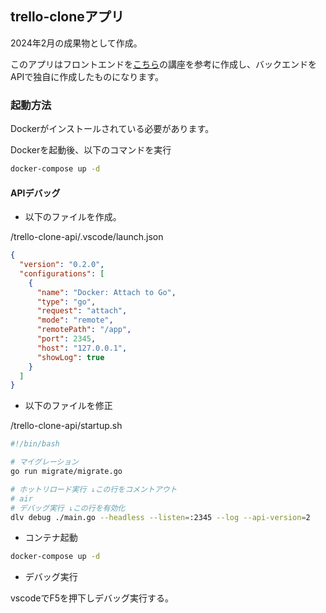 ## trello-cloneアプリ

2024年2月の成果物として作成。

このアプリはフロントエンドを[こちら](https://www.udemy.com/course/react-trello-development/)の講座を参考に作成し、バックエンドをAPIで独自に作成したものになります。

### 起動方法

Dockerがインストールされている必要があります。

Dockerを起動後、以下のコマンドを実行
```sh
docker-compose up -d
```

#### APIデバッグ

- 以下のファイルを作成。

/trello-clone-api/.vscode/launch.json
```json
{
  "version": "0.2.0",
  "configurations": [
    {
      "name": "Docker: Attach to Go",
      "type": "go",
      "request": "attach",
      "mode": "remote",
      "remotePath": "/app",
      "port": 2345,
      "host": "127.0.0.1",
      "showLog": true
    }
  ]
}
```

- 以下のファイルを修正

/trello-clone-api/startup.sh

```sh
#!/bin/bash

# マイグレーション
go run migrate/migrate.go

# ホットリロード実行 ↓この行をコメントアウト
# air
# デバッグ実行 ↓この行を有効化
dlv debug ./main.go --headless --listen=:2345 --log --api-version=2

```

- コンテナ起動

```sh
docker-compose up -d
```

- デバッグ実行

vscodeでF5を押下しデバッグ実行する。

